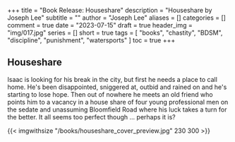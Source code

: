 +++
title = "Book Release: Houseshare"
description = "Houseshare by Joseph Lee"
subtitle = ""
author = "Joseph Lee"
aliases = []
categories = []
comment = true
date = "2023-07-15"
draft = true
header_img = "img/017.jpg"
series = []
short = true
tags = [
  "books",
  "chastity",
  "BDSM",
  "discipline",
  "punishment",
  "watersports"
]
toc = true
+++

<!--more-->

## Houseshare


Isaac is looking for his break in the city, but first he needs a place to call home. He's been disappointed, sniggered at, outbid and rained on and he's starting to lose hope. Then out of nowhere he meets an old friend who points him to a vacancy in a house share of four young professional men on the sedate and unassuming Bloomfield Road where his luck takes a turn for the better. It all seems too perfect though ... perhaps it is?

{{< imgwithsize "/books/houseshare_cover_preview.jpg" 230 300 >}}